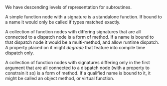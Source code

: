 We have descending levels of representation for subroutines.

A simple function node with a signature is a standalone function. If bound to a name it would only be called if types matched exactly.

A collection of function nodes with differing signatures that are all connected to a dispatch node is a form of method. If a name is bound to that dispatch node it would be a multi-method, and allow runtime dispatch. A property placed on it might *degrade* that feature into compile time dispatch only.

A collection of function nodes with signatures differing only in the first argument that are all connected to a dispatch node (with a property to constrain it so) is a form of method. If a qualified name is bound to it, it might be called an object method, or virtual function.
